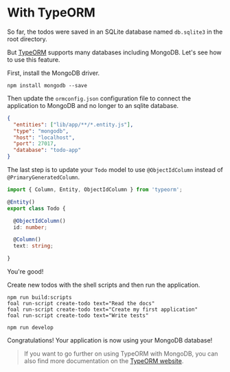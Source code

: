 # With TypeORM

So far, the todos were saved in an SQLite database named `db.sqlite3` in the root directory.

But [TypeORM](http://typeorm.io/#/) supports many databases including MongoDB. Let's see how to use this feature.

First, install the MongoDB driver.

```
npm install mongodb --save
```

Then update the `ormconfig.json` configuration file to connect the application to MongoDB and no longer to an sqlite database.

```json
{
  "entities": ["lib/app/**/*.entity.js"],
  "type": "mongodb",
  "host": "localhost",
  "port": 27017,
  "database": "todo-app"
}
```

The last step is to update your `Todo` model to use `@ObjectIdColumn` instead of `@PrimaryGeneratedColumn`.

```typescript
import { Column, Entity, ObjectIdColumn } from 'typeorm';

@Entity()
export class Todo {

  @ObjectIdColumn()
  id: number;

  @Column()
  text: string;

}
```

You're good!

Create new todos with the shell scripts and then run the application.

```
npm run build:scripts
foal run-script create-todo text="Read the docs"
foal run-script create-todo text="Create my first application"
foal run-script create-todo text="Write tests"
```

```
npm run develop
```

Congratulations! Your application is now using your MongoDB database!

> If you want to go further on using TypeORM with MongoDB, you can also find more documentation on the [TypeORM website](http://typeorm.io/#/mongodb).
